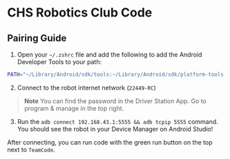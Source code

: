 # CHS Robotics Club Code

## Pairing Guide

1. Open your `~/.zshrc` file and add the following to add the Android Developer Tools to your path:

```sh
PATH="~/Library/Android/sdk/tools:~/Library/Android/sdk/platform-tools:$PATH"
```

2. Connect to the robot internet network (`22449-RC`)

> **Note**
> You can find the password in the Driver Station App. Go to program & manage in the top right.

3. Run the `adb connect 192.168.43.1:5555 && adb tcpip 5555` command. You should see the robot in your Device Manager on Android Studio!

After connecting, you can run code with the green run button on the top next to `TeamCode`.